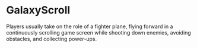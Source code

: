 # GalaxyScroll
Players usually take on the role of a fighter plane, flying forward in a continuously scrolling game screen while shooting down enemies, avoiding obstacles, and collecting power-ups.
